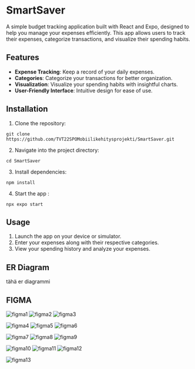 # SmartSaver

A simple budget tracking application built with React and Expo, designed to help you manage your expenses efficiently. This app allows users to track their expenses, categorize transactions, and visualize their spending habits.

## Features

- **Expense Tracking**: Keep a record of your daily expenses.
- **Categories**: Categorize your transactions for better organization.
- **Visualization**: Visualize your spending habits with insightful charts.
- **User-Friendly Interface**: Intuitive design for ease of use.



## Installation

1. Clone the repository:
```
git clone https://github.com/TVT22SPOMobiilikehitysprojekti/SmartSaver.git
```
2. Navigate into the project directory:
```
cd SmartSaver
```
3. Install dependencies:
   
```
npm install
```
4. Start the app :
   
```
npx expo start
```
## Usage

1. Launch the app on your device or simulator.
2. Enter your expenses along with their respective categories.
3. View your spending history and analyze your expenses.

## ER Diagram

tähä er diagrammi

## FIGMA
![figma1](https://github.com/TVT22SPOMobiilikehitysprojekti/SmartSaver/assets/112471010/1c2e1916-a434-4273-9ac7-213e632140f2)
![figma2](https://github.com/TVT22SPOMobiilikehitysprojekti/SmartSaver/assets/112471010/7020074f-8c51-4b0c-ad6b-46ea9d7120be)
![figma3](https://github.com/TVT22SPOMobiilikehitysprojekti/SmartSaver/assets/112471010/ce02d7e0-9ab4-45d2-b80d-9f00c3da52ba)

![figma4](https://github.com/TVT22SPOMobiilikehitysprojekti/SmartSaver/assets/112471010/43ee882c-058a-4e0c-b9fe-fdb2436f466e)
![figma5](https://github.com/TVT22SPOMobiilikehitysprojekti/SmartSaver/assets/112471010/7db7a0cf-624f-4dd3-8728-79b0791422db)
![figma6](https://github.com/TVT22SPOMobiilikehitysprojekti/SmartSaver/assets/112471010/ed874c62-3368-4db0-a333-8ef5dae6e629)

![figma7](https://github.com/TVT22SPOMobiilikehitysprojekti/SmartSaver/assets/112471010/1469362b-b989-4b4b-982e-abdfbc07a51d)
![figma8](https://github.com/TVT22SPOMobiilikehitysprojekti/SmartSaver/assets/112471010/e5fc887f-c6ab-414d-8814-35f171d0f7ba)
![figma9](https://github.com/TVT22SPOMobiilikehitysprojekti/SmartSaver/assets/112471010/19cacdaa-a5b5-4768-8b25-676c1cbae5ce)

![figma10](https://github.com/TVT22SPOMobiilikehitysprojekti/SmartSaver/assets/112471010/055474c9-70f0-4d42-969e-5f2deef7455e)
![figma11](https://github.com/TVT22SPOMobiilikehitysprojekti/SmartSaver/assets/112471010/01535ce7-c8d3-4122-8040-f50c7e0fb605)
![figma12](https://github.com/TVT22SPOMobiilikehitysprojekti/SmartSaver/assets/112471010/66e2a52b-1ca0-45a3-ab9d-6ca1846e2a94)

![figma13](https://github.com/TVT22SPOMobiilikehitysprojekti/SmartSaver/assets/112471010/f097ec09-1cab-4467-bea6-c09cf0d105d6)


